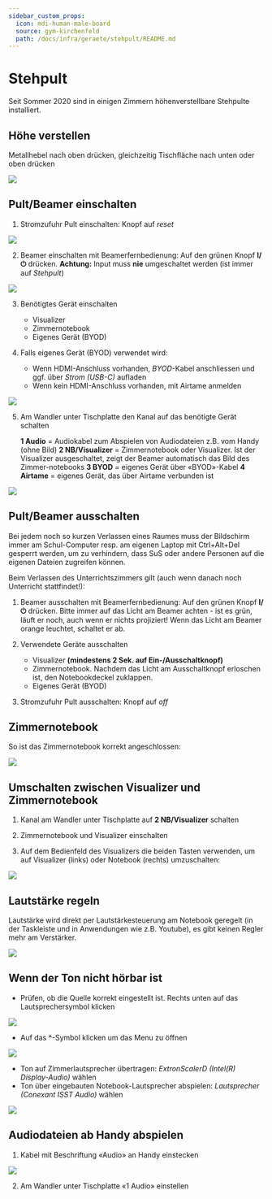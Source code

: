 ```yaml
---
sidebar_custom_props:
  icon: mdi-human-male-board
  source: gym-kirchenfeld
  path: /docs/infra/geraete/stehpult/README.md
---
```


#  Stehpult


Seit Sommer 2020 sind in einigen Zimmern höhenverstellbare Stehpulte installiert.

## Höhe verstellen

Metallhebel nach oben drücken, gleichzeitig Tischfläche nach unten oder oben drücken

![](./images/stehpult-01.png)

## Pult/Beamer einschalten

1. Stromzufuhr Pult einschalten: Knopf auf _reset_

![](./images/stehpult-02.png)

2. Beamer einschalten mit Beamerfernbedienung: Auf den grünen Knopf __I/&#x23FB;__ drücken. **Achtung:** Input muss **nie** umgeschaltet werden (ist immer auf _Stehpult_)

![](./images/stehpult-03.png)


3. Benötigtes Gerät einschalten

    * Visualizer 
    * Zimmernotebook
    * Eigenes Gerät (BYOD)


4. Falls eigenes Gerät (BYOD) verwendet wird:

    * Wenn HDMI-Anschluss vorhanden, _BYOD_-Kabel anschliessen und ggf. über _Strom (USB-C)_ aufladen
    * Wenn kein HDMI-Anschluss vorhanden, mit Airtame anmelden

![](./images/stehpult-04.png)


5. Am Wandler unter Tischplatte den Kanal auf das benötigte Gerät schalten

    **1 Audio** = Audiokabel zum Abspielen von Audiodateien z.B. vom Handy (ohne Bild)
    **2 NB/Visualizer** = Zimmernotebook oder Visualizer. Ist der Visualizer ausgeschaltet, zeigt der Beamer automatisch das Bild des Zimmer-notebooks 
    **3 BYOD** = eigenes Gerät über «BYOD»-Kabel
    **4 Airtame** = eigenes Gerät, das über Airtame verbunden ist

![](./images/stehpult-05.png)


## Pult/Beamer ausschalten

Bei jedem noch so kurzen Verlassen eines Raumes muss der Bildschirm immer am Schul-Computer resp. am eigenen Laptop mit Ctrl+Alt+Del gesperrt werden, um zu verhindern, dass SuS oder andere Personen auf die eigenen Dateien zugreifen können.

Beim Verlassen des Unterrichtszimmers gilt (auch wenn danach noch Unterricht stattfindet!):

1.	Beamer ausschalten mit Beamerfernbedienung: Auf den grünen Knopf __I/&#x23FB;__ drücken. Bitte immer auf das Licht am Beamer achten - ist es grün, läuft er noch, auch wenn er nichts projiziert! Wenn das Licht am Beamer orange leuchtet, schaltet er ab. 

2.	Verwendete Geräte ausschalten

    * Visualizer **(mindestens 2 Sek. auf Ein-/Ausschaltknopf)**
    * Zimmernotebook. Nachdem das Licht am Ausschaltknopf erloschen ist, den Notebookdeckel zuklappen.
    * Eigenes Gerät (BYOD)

3.	Stromzufuhr Pult ausschalten: Knopf auf _off_


## Zimmernotebook

So ist das Zimmernotebook korrekt angeschlossen:

![](./images/stehpult-06.png)


## Umschalten zwischen Visualizer und Zimmernotebook

1. Kanal am Wandler unter Tischplatte auf **2 NB/Visualizer** schalten

2. Zimmernotebook und Visualizer einschalten

3. Auf dem Bedienfeld des Visualizers die beiden Tasten verwenden, um auf Visualizer (links) oder Notebook (rechts) umzuschalten:

![](./images/stehpult-11.png)


## Lautstärke regeln

Lautstärke wird direkt per Lautstärkesteuerung am Notebook geregelt (in der Taskleiste und in Anwendungen wie z.B. Youtube), es gibt keinen Regler mehr am Verstärker.

![](./images/stehpult-07.png)


## Wenn der Ton nicht hörbar ist

  * Prüfen, ob die Quelle korrekt eingestellt ist. Rechts unten auf das Lautsprechersymbol klicken

![](./images/stehpult-13.png)

  * Auf das __^__-Symbol klicken um das Menu zu öffnen

![](./images/stehpult-14.png)

  * Ton auf Zimmerlautsprecher übertragen: _ExtronScalerD (Intel(R) Display-Audio)_ wählen
  * Ton über eingebauten Notebook-Lautsprecher abspielen: _Lautsprecher (Conexant ISST Audio)_ wählen

![](./images/stehpult-12.png)

## Audiodateien ab Handy abspielen

1. Kabel mit Beschriftung «Audio» an Handy einstecken

![](./images/stehpult-08.png)


2. Am Wandler unter Tischplatte «1 Audio» einstellen








